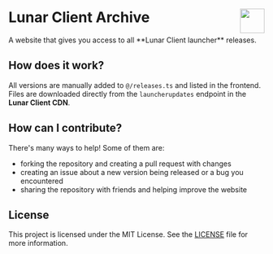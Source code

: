 <h1>
  <img src="https://i.imgur.com/fOvr3ea.png" data-canonical-src="https://i.imgur.com/fOvr3ea.png" align="right" width="48" height="48" />
  Lunar Client Archive
</h1>
A website that gives you access to all **Lunar Client launcher** releases.

## How does it work?
All versions are manually added to `@/releases.ts` and listed in the frontend. Files are downloaded directly from the `launcherupdates` endpoint in the **Lunar Client CDN**.

## How can I contribute?
There's many ways to help! Some of them are:
- forking the repository and creating a pull request with changes
- creating an issue about a new version being released or a bug you encountered
- sharing the repository with friends and helping improve the website

## License
This project is licensed under the MIT License. See the <a href="https://github.com/KneesDev/LunarClientArchive/blob/master/LICENSE">LICENSE</a> file for more information.